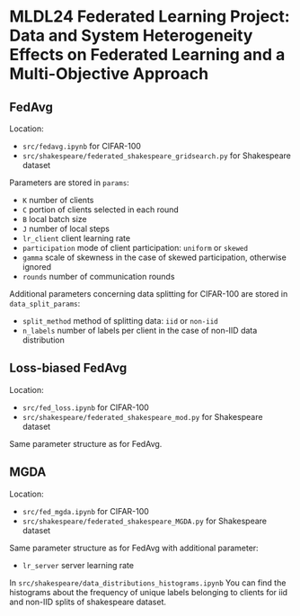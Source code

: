 # MLDL24 Federated Learning Project: Data and System Heterogeneity Effects on Federated Learning and a Multi-Objective Approach

## FedAvg
Location: 
- `src/fedavg.ipynb` for CIFAR-100
- `src/shakespeare/federated_shakespeare_gridsearch.py` for Shakespeare dataset

Parameters are stored in `params`:
- `K` number of clients
- `C` portion of clients selected in each round
- `B` local batch size
- `J` number of local steps
- `lr_client` client learning rate
- `participation` mode of client participation: `uniform` or `skewed`
- `gamma` scale of skewness in the case of skewed participation, otherwise ignored
- `rounds` number of communication rounds

Additional parameters concerning data splitting for CIFAR-100 are stored in `data_split_params`:
- `split_method` method of splitting data: `iid` or `non-iid`
- `n_labels` number of labels per client in the case of non-IID data distribution


## Loss-biased FedAvg
Location: 
- `src/fed_loss.ipynb` for CIFAR-100
- `src/shakespeare/federated_shakespeare_mod.py` for Shakespeare dataset

Same parameter structure as for FedAvg.

## MGDA 
Location: 
- `src/fed_mgda.ipynb` for CIFAR-100
-  `src/shakespeare/federated_shakespeare_MGDA.py` for Shakespeare dataset

Same parameter structure as for FedAvg with additional parameter:
- `lr_server` server learning rate

In `src/shakespeare/data_distributions_histograms.ipynb` You can find the histograms about the frequency of unique labels belonging to clients for iid and non-IID splits of shakespeare dataset.
